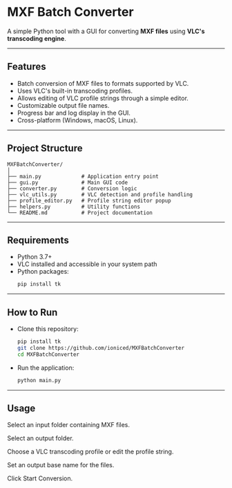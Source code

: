 # MXF Batch Converter

A simple Python tool with a GUI for converting **MXF files** using **VLC's transcoding engine**.

---

## Features
- Batch conversion of MXF files to formats supported by VLC.
- Uses VLC's built-in transcoding profiles.
- Allows editing of VLC profile strings through a simple editor.
- Customizable output file names.
- Progress bar and log display in the GUI.
- Cross-platform (Windows, macOS, Linux).

---

## Project Structure
```
MXFBatchConverter/
│
├── main.py             # Application entry point
├── gui.py              # Main GUI code
├── converter.py        # Conversion logic
├── vlc_utils.py        # VLC detection and profile handling
├── profile_editor.py   # Profile string editor popup
├── helpers.py          # Utility functions
└── README.md           # Project documentation
```

---

## Requirements
- Python 3.7+
- VLC installed and accessible in your system path
- Python packages:
  ```bash
  pip install tk

---

## How to Run
- Clone this repository:
  ```bash
  pip install tk
  git clone https://github.com/ioniced/MXFBatchConverter
  cd MXFBatchConverter
- Run the application:
  ```bash
  python main.py

---

## Usage
Select an input folder containing MXF files.

Select an output folder.

Choose a VLC transcoding profile or edit the profile string.

Set an output base name for the files.

Click Start Conversion.

